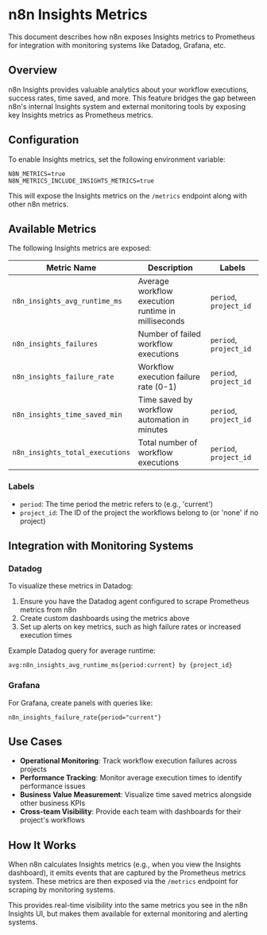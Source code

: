 # n8n Insights Metrics

This document describes how n8n exposes Insights metrics to Prometheus for integration with monitoring systems like Datadog, Grafana, etc.

## Overview

n8n Insights provides valuable analytics about your workflow executions, success rates, time saved, and more. This feature bridges the gap between n8n's internal Insights system and external monitoring tools by exposing key Insights metrics as Prometheus metrics.

## Configuration

To enable Insights metrics, set the following environment variable:

```
N8N_METRICS=true
N8N_METRICS_INCLUDE_INSIGHTS_METRICS=true
```

This will expose the Insights metrics on the `/metrics` endpoint along with other n8n metrics.

## Available Metrics

The following Insights metrics are exposed:

| Metric Name | Description | Labels |
|-------------|-------------|--------|
| `n8n_insights_avg_runtime_ms` | Average workflow execution runtime in milliseconds | `period`, `project_id` |
| `n8n_insights_failures` | Number of failed workflow executions | `period`, `project_id` |
| `n8n_insights_failure_rate` | Workflow execution failure rate (0-1) | `period`, `project_id` |
| `n8n_insights_time_saved_min` | Time saved by workflow automation in minutes | `period`, `project_id` |
| `n8n_insights_total_executions` | Total number of workflow executions | `period`, `project_id` |

### Labels

* `period`: The time period the metric refers to (e.g., 'current')
* `project_id`: The ID of the project the workflows belong to (or 'none' if no project)

## Integration with Monitoring Systems

### Datadog

To visualize these metrics in Datadog:

1. Ensure you have the Datadog agent configured to scrape Prometheus metrics from n8n
2. Create custom dashboards using the metrics above
3. Set up alerts on key metrics, such as high failure rates or increased execution times

Example Datadog query for average runtime:

```
avg:n8n_insights_avg_runtime_ms{period:current} by {project_id}
```

### Grafana

For Grafana, create panels with queries like:

```
n8n_insights_failure_rate{period="current"}
```

## Use Cases

* **Operational Monitoring**: Track workflow execution failures across projects
* **Performance Tracking**: Monitor average execution times to identify performance issues
* **Business Value Measurement**: Visualize time saved metrics alongside other business KPIs
* **Cross-team Visibility**: Provide each team with dashboards for their project's workflows

## How It Works

When n8n calculates Insights metrics (e.g., when you view the Insights dashboard), it emits events that are captured by the Prometheus metrics system. These metrics are then exposed via the `/metrics` endpoint for scraping by monitoring systems.

This provides real-time visibility into the same metrics you see in the n8n Insights UI, but makes them available for external monitoring and alerting systems.